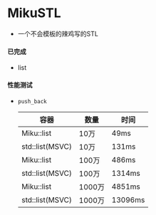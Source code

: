 # MikuSTL

* 一个不会模板的辣鸡写的STL

#### 已完成
* list

#### 性能测试
* `push_back`

    容器                |   数量    |   时间
    ------------        |  ---------| --------
    Miku::list<int>     | 10万      | 49ms
    std::list<int>(MSVC) | 10万     | 131ms
    Miku::list<int>     | 100万      | 486ms
    std::list<int>(MSVC) | 100万     | 1314ms
    Miku::list<int>     | 1000万      | 4851ms
    std::list<int>(MSVC) | 1000万     | 13096ms


